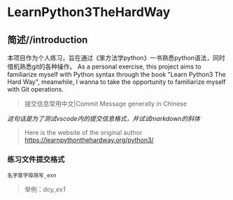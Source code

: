 # LearnPython3TheHardWay
## 简述//introduction
本项目作为个人练习，旨在通过《笨方法学python》一书熟悉python语法，同时借机熟悉git的各种操作。
As a personal exercise, this project aims to familiarize myself with Python syntax through the book "Learn Python3 The Hard Way", meanwhile, I wanna to take the opportunity to familiarize myself with Git operations.
>提交信息常用中文|Commit Message generally in Chinese

*这句话是为了测试vscode内的提交信息格式，并试试markdown的斜体*

>Here is the website of the original author
https://learnpythonthehardway.org/python3/
### 练习文件提交格式
    名字首字母简写_exn
>举例：*dcy_ex1*